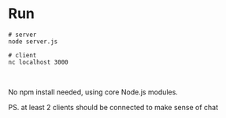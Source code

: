 # Run

```
# server
node server.js
```

```
# client
nc localhost 3000
```

<br>

No npm install needed, using core Node.js modules.

PS. at least 2 clients should be connected to make sense of chat 
